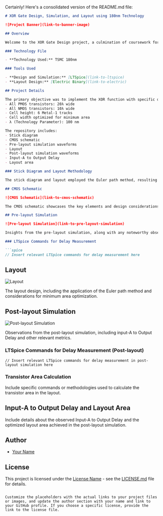 Certainly! Here's a consolidated version of the README.md file:

```markdown
# XOR Gate Design, Simulation, and Layout using 180nm Technology

![Project Banner](link-to-banner-image)

## Overview

Welcome to the XOR Gate Design project, a culmination of coursework for ELC3611 VLSI Design & Technology in the fifth semester. This project focuses on implementing the XOR function using CMOS logic in TSMC 180nm technology. The design, simulation, and layout were conducted using LTSpice for design and simulation, and Electric Binary for layout.

### Technology File

- **Technology Used:** TSMC 180nm

### Tools Used

- **Design and Simulation:** [LTSpice](link-to-ltspice)
- **Layout Design:** [Electric Binary](link-to-electric)

## Project Details

The primary objective was to implement the XOR function with specific design parameters:
- All PMOS transistors: 20λ wide
- All NMOS transistors: 10λ wide
- Cell height: 6 Metal-1 tracks
- Cell width optimized for minimum area
- λ (Technology Parameter): 100 nm

The repository includes:
- Stick diagram
- CMOS schematic
- Pre-layout simulation waveforms
- Layout
- Post-layout simulation waveforms
- Input-A to Output Delay
- Layout area

### Stick Diagram and Layout Methodology

The stick diagram and layout employed the Euler path method, resulting in an efficient and compact design.

## CMOS Schematic

![CMOS Schematic](link-to-cmos-schematic)

The CMOS schematic showcases the key elements and design considerations.

## Pre-layout Simulation

![Pre-layout Simulation](link-to-pre-layout-simulation)

Insights from the pre-layout simulation, along with any noteworthy observations or optimizations.

### LTSpice Commands for Delay Measurement

```spice
// Insert relevant LTSpice commands for delay measurement here
```

## Layout

![Layout](link-to-layout)

The layout design, including the application of the Euler path method and considerations for minimum area optimization.

## Post-layout Simulation

![Post-layout Simulation](link-to-post-layout-simulation)

Observations from the post-layout simulation, including input-A to Output Delay and other relevant metrics.

### LTSpice Commands for Delay Measurement (Post-layout)

```spice
// Insert relevant LTSpice commands for delay measurement in post-layout simulation here
```

### Transistor Area Calculation

Include specific commands or methodologies used to calculate the transistor area in the layout.

## Input-A to Output Delay and Layout Area

Include details about the observed Input-A to Output Delay and the optimized layout area achieved in the post-layout simulation.

## Author

- [Your Name](link-to-your-github-profile)

## License

This project is licensed under the [License Name](link-to-license-file) - see the [LICENSE.md](LICENSE.md) file for details.
```

Customize the placeholders with the actual links to your project files or images, and update the author section with your name and link to your GitHub profile. If you choose a specific license, provide the link to the license file.
